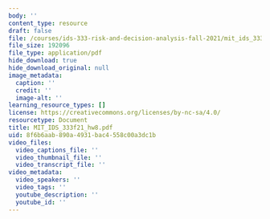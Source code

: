 ```yaml
---
body: ''
content_type: resource
draft: false
file: /courses/ids-333-risk-and-decision-analysis-fall-2021/mit_ids_333f21_hw8.pdf
file_size: 192096
file_type: application/pdf
hide_download: true
hide_download_original: null
image_metadata:
  caption: ''
  credit: ''
  image-alt: ''
learning_resource_types: []
license: https://creativecommons.org/licenses/by-nc-sa/4.0/
resourcetype: Document
title: MIT_IDS_333f21_hw8.pdf
uid: 8f6b6aab-890a-4931-bac4-558c00a3dc1b
video_files:
  video_captions_file: ''
  video_thumbnail_file: ''
  video_transcript_file: ''
video_metadata:
  video_speakers: ''
  video_tags: ''
  youtube_description: ''
  youtube_id: ''
---
```

